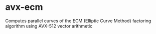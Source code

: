 # avx-ecm
Computes parallel curves of the ECM (Elliptic Curve Method) factoring algorithm using AVX-512 vector arithmetic

